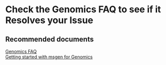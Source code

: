 <properties
	pageTitle="Frequently asked Questions"
	description="Known issues or HowTo's around using Microsoft Genomics"
	service="microsoft.genomics"
	resource="genomics"
	authors="johnnyc"
	displayOrder="1"
	selfHelpType="generic"
	supportTopicIds="32594019,32587991,32587992,32587993,32587994,32587996,32587997,32587999,32588000,32588001,32588002,32588003,32587998,32587995"
	resourceTags="Genomics"
	productPesIds="16323"
	cloudEnvironments="public"
/>
    
# Check the Genomics FAQ to see if it Resolves your Issue

## **Recommended documents**
[Genomics FAQ](https://msgen.readthedocs.io/en/latest/faq.html)<br>
[Getting started with msgen for Genomics](http://msgen.readthedocs.io/en/latest/)

